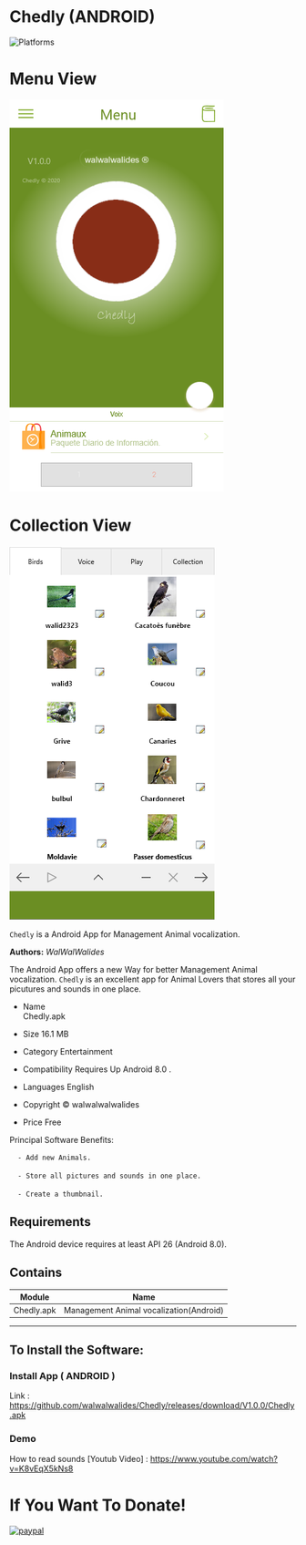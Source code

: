 # Chedly (ANDROID)
![Platforms](https://img.shields.io/badge/Supported%20platforms-ANDROID-BLUE.svg)

# Menu View
![](View/Img/MainView.png)
# Collection View
![](View/Img/Chedly_Mobile.png)


`Chedly` is a Android App for Management Animal vocalization.


**Authors:**  *WalWalWalides*


The Android App offers a new Way for better Management Animal vocalization.
`Chedly` is an excellent app for Animal Lovers that stores all your picutures and sounds in one place.

- Name  
  Chedly.apk

- Size
    16.1 MB

- Category
    Entertainment 
    
- Compatibility
    Requires Up Android 8.0 . 

- Languages
    English

- Copyright
    © walwalwalwalides

- Price
    Free 






Principal Software Benefits:

      - Add new Animals.

      - Store all pictures and sounds in one place.     
      
      - Create a thumbnail.

## Requirements

The Android device requires at least API 26 (Android 8.0).

    


## Contains

| Module | Name | 
| --- | --- |
|Chedly.apk|Management Animal vocalization(Android)|


------

## To Install the Software:

### Install App ( ANDROID ) 

Link : https://github.com/walwalwalides/Chedly/releases/download/V1.0.0/Chedly.apk

### Demo
How to read sounds 
[Youtub Video] : https://www.youtube.com/watch?v=K8vEqX5kNs8

# If You Want To Donate!

[![paypal](https://www.paypalobjects.com/en_US/i/btn/btn_donateCC_LG.gif)](https://www.paypal.com/cgi-bin/webscr?cmd=_s-xclick&hosted_button_id=Y79F36A9BGLHS&source=url)



